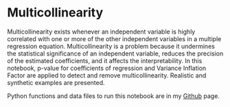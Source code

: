 # Multicollinearity

Multicollinearity exists whenever an independent variable is highly correlated with one or more of the other independent variables in a multiple regression equation. Multicollinearity is a problem because it undermines the statistical significance of an independent variable, reduces the precision of the estimated coefficients, and it affects the interpretability. In this notebook, p-value for coefficients of regression and Variance Inflation Factor are applied to detect and remove multicollinearity. Realistic and synthetic examples are presented.

Python functions and data files to run this notebook are in my [Github](https://github.com/MehdiRezvandehy/Multicollinearity.git) page.
